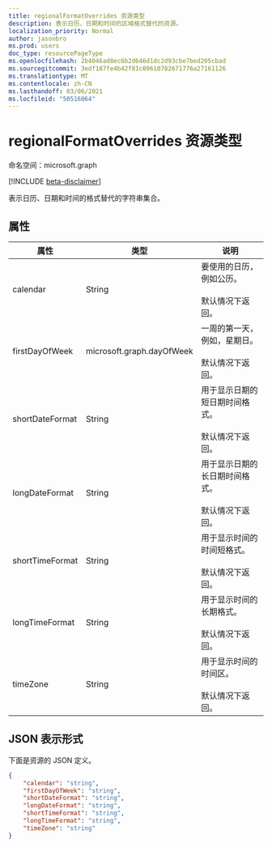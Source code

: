 ```yaml
---
title: regionalFormatOverrides 资源类型
description: 表示日历、日期和时间的区域格式替代的资源。
localization_priority: Normal
author: jasonbro
ms.prod: users
doc_type: resourcePageType
ms.openlocfilehash: 2b4046ad8ec6b2d646d1dc2d93cbe7bed205cbad
ms.sourcegitcommit: 3edf187fe4b42f81c09610782671776a27161126
ms.translationtype: MT
ms.contentlocale: zh-CN
ms.lasthandoff: 03/06/2021
ms.locfileid: "50516064"
---
```

# <a name="regionalformatoverrides-resource-type"></a>regionalFormatOverrides 资源类型

命名空间：microsoft.graph

[!INCLUDE [beta-disclaimer](../../includes/beta-disclaimer.md)]

表示日历、日期和时间的格式替代的字符串集合。 

## <a name="properties"></a>属性

|属性             |类型                     |说明                                                    |
|---------------------|-------------------------|---------------------------------------------------------------|
|calendar             |String                   |要使用的日历，例如公历。<br><br>默认情况下返回。|                   
|firstDayOfWeek       |microsoft.graph.dayOfWeek|一周的第一天，例如，星期日。<br><br>默认情况下返回。|
|shortDateFormat      |String                   |用于显示日期的短日期时间格式。<br><br>默认情况下返回。|
|longDateFormat       |String                   |用于显示日期的长日期时间格式。<br><br>默认情况下返回。|
|shortTimeFormat      |String                   |用于显示时间的时间短格式。<br><br>默认情况下返回。|
|longTimeFormat       |String                   |用于显示时间的长期格式。<br><br>默认情况下返回。|
|timeZone             |String                   |用于显示时间的时间区。<br><br>默认情况下返回。|

## <a name="json-representation"></a>JSON 表示形式

下面是资源的 JSON 定义。

<!--{
  "blockType": "resource",
  "optionalProperties": [],
  "@odata.type": "microsoft.graph.regionalFormatOverrides"
}-->

```json
{
    "calendar": "string",
    "firstDayOfWeek": "string",
    "shortDateFormat": "string",
    "longDateFormat": "string",
    "shortTimeFormat": "string",
    "longTimeFormat": "string",
    "timeZone": "string"
}
```
<!-- {
  "type": "#page.annotation",
  "description": "regionalFormatOverride resource",
  "keywords": "",
  "section": "documentation",
  "tocPath": ""
}-->


